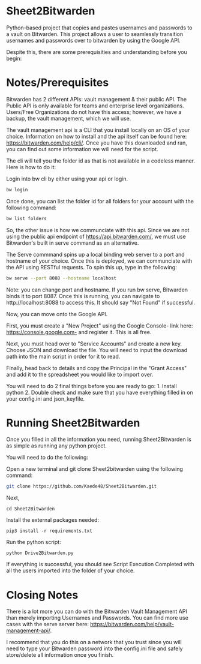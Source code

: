 # Sheet2Bitwarden
Python-based project that copies and pastes usernames and passwords to a vault on Bitwarden. This project allows a user to seamlessly transition usernames and passwords over to bitwarden by using the Google API. 

Despite this, there are some prerequisities and understanding before you begin: 
# Notes/Prerequisites
Bitwarden has 2 different APIs: vault management & their public API. The Public API is only available for teams and enterprise level organizations. Users/Free Organizations do not have this access; however, we have a backup, the vault management, which we will use. 

The vault management api is a CLI that you install locally on an OS of your choice. Information on how to install and the api itself can be found here: https://bitwarden.com/help/cli/. Once you have this downloaded and ran, you can find out some information we will need for the script. 

The cli will tell you the folder id as that is not available in a codeless manner. Here is how to do it: 

Login into bw cli by either using your api or login.
``` bash
bw login
```
Once done, you can list the folder id for all folders for your account with the following command: 
``` bash
bw list folders
``` 
So, the other issue is how we communciate with this api. Since we are not using the public api endpoint of https://api.bitwarden.com/, we must use Bitwarden's built in serve command as an alternative. 

The Serve commmand spins up a local binding web server to a port and hostname of your choice. Once this is deployed, we can communciate with the API using RESTful requests. To spin this up, type in the following: 
``` bash 
bw serve --port 8088 --hostname localhost
```
Note: you can change port and hostname. If you run bw serve, Bitwarden binds it to port 8087. Once this is running, you can navigate to http://localhost:8088 to access this. It should say "Not Found" if successful. 

Now, you can move onto the Google API. 

First, you must create a "New Project" using the Google Console- link here: https://console.google.com- and register it. This is all free. 

Next, you must head over to "Service Accounts" and create a new key. Choose JSON and download the file. You will need to input the download path into the main script in order for it to read. 

Finally, head back to details and copy the Principal in the "Grant Access" and add it to the spreadsheet you would like to import over. 

You will need to do 2 final things before you are ready to go: 1. Install python 2. Double check and make sure that you have everything filled in on your config.ini and json_keyfile. 

# Running Sheet2Bitwarden
Once you filled in all the information you need, running Sheet2Bitwarden is as simple as running any python project. 

You will need to do the following: 

Open a new terminal and git clone Sheet2bitwarden using the following command: 
``` bash
git clone https://github.com/Kaede48/Sheet2Bitwarden.git
```
Next, 
```
cd Sheet2Bitwarden
```
Install the external packages needed: 
```
pip3 install -r requirements.txt
```
Run the python script: 
```
python Drive2Bitwarden.py
```

If everything is successful, you should see Script Execution Completed with all the users imported into the folder of your choice. 

# Closing Notes 
There is a lot more you can do with the Bitwarden Vault Management API than merely importing Usernames and Passwords. You can find more use cases with the serve server here: https://bitwarden.com/help/vault-management-api/. 

I recommend that you do this on a network that you trust since you will need to type your Bitwarden password into the config.ini file and safely store/delete all information once you finish. 

